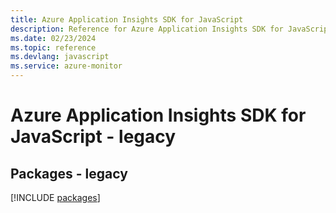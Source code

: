 ```yaml
---
title: Azure Application Insights SDK for JavaScript
description: Reference for Azure Application Insights SDK for JavaScript
ms.date: 02/23/2024
ms.topic: reference
ms.devlang: javascript
ms.service: azure-monitor
---
```

# Azure Application Insights SDK for JavaScript - legacy
## Packages - legacy
[!INCLUDE [packages](application-insights-index.md)]